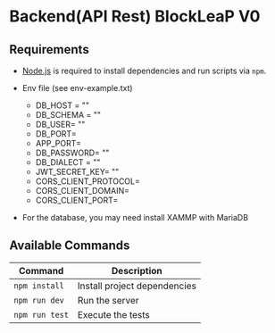 # Backend(API Rest) BlockLeaP V0

## Requirements

- [Node.js](https://nodejs.org) is required to install dependencies and run scripts via `npm`.
- Env file (see env-example.txt)
  - DB_HOST = ""
  - DB_SCHEMA = ""
  - DB_USER= ""
  - DB_PORT=
  - APP_PORT=
  - DB_PASSWORD= ""
  - DB_DIALECT = ""
  - JWT_SECRET_KEY= ""
  - CORS_CLIENT_PROTOCOL=
  - CORS_CLIENT_DOMAIN=
  - CORS_CLIENT_PORT=

- For the database, you may need install XAMMP with MariaDB

## Available Commands

| Command        | Description                  |
| -------------- | ---------------------------- |
| `npm install`  | Install project dependencies |
| `npm run dev`  | Run the server               |
| `npm run test` | Execute the tests            |
